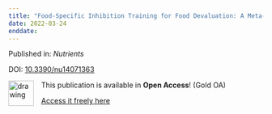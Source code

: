```yaml
---
title: "Food-Specific Inhibition Training for Food Devaluation: A Meta-Analysis"
date: 2022-03-24
enddate:
---
```


Published in: *Nutrients*

DOI: [10.3390/nu14071363](https://doi.org/10.3390/nu14071363)

<img src="https://upload.wikimedia.org/wikipedia/commons/thumb/7/77/Open_Access_logo_PLoS_transparent.svg/800px-Open_Access_logo_PLoS_transparent.svg.png" alt="drawing" width="50" align="left"/> &nbsp;&nbsp;&nbsp;This publication is available in **Open Access**! (Gold OA)

&nbsp;&nbsp;&nbsp;<a href="https://www.mdpi.com/2072-6643/14/7/1363/pdf?version=1649226426">Access it freely here</a>

